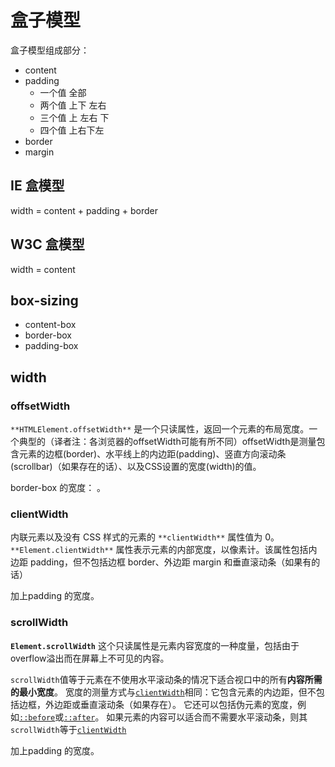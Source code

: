 # 盒子模型

盒子模型组成部分：

- content
- padding
  - 一个值 全部
  - 两个值 上下 左右
  - 三个值  上   左右   下
  - 四个值 上右下左
- border
- margin



 

## IE 盒模型

width = content + padding + border

## W3C 盒模型

width = content



## box-sizing 

- content-box
- border-box
- padding-box



## width

### offsetWidth

`**HTMLElement.offsetWidth**` 是一个只读属性，返回一个元素的布局宽度。一个典型的（译者注：各浏览器的offsetWidth可能有所不同）offsetWidth是测量包含元素的边框(border)、水平线上的内边距(padding)、竖直方向滚动条(scrollbar)（如果存在的话）、以及CSS设置的宽度(width)的值。

border-box 的宽度： 。

### clientWidth

内联元素以及没有 CSS 样式的元素的 `**clientWidth**` 属性值为 0。`**Element.clientWidth**` 属性表示元素的内部宽度，以像素计。该属性包括内边距 padding，但不包括边框 border、外边距 margin 和垂直滚动条（如果有的话）

加上padding 的宽度。

### scrollWidth

**`Element.scrollWidth`** 这个只读属性是元素内容宽度的一种度量，包括由于overflow溢出而在屏幕上不可见的内容。

`scrollWidth`值等于元素在不使用水平滚动条的情况下适合视口中的所有**内容所需的最小宽度**。 宽度的测量方式与[`clientWidth`](https://developer.mozilla.org/zh-CN/docs/Web/API/Element/clientWidth)相同：它包含元素的内边距，但不包括边框，外边距或垂直滚动条（如果存在）。 它还可以包括伪元素的宽度，例如[`::before`](https://developer.mozilla.org/zh-CN/docs/Web/CSS/::before)或[`::after`](https://developer.mozilla.org/zh-CN/docs/Web/CSS/::after)。 如果元素的内容可以适合而不需要水平滚动条，则其`scrollWidth`等于[`clientWidth`](https://developer.mozilla.org/zh-CN/docs/Web/API/Element/clientWidth)

加上padding 的宽度。